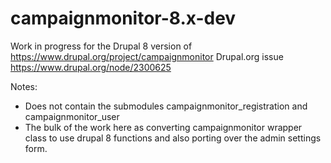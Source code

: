 campaignmonitor-8.x-dev
=======================

Work in progress for the Drupal 8 version of https://www.drupal.org/project/campaignmonitor
Drupal.org issue https://www.drupal.org/node/2300625

Notes:

- Does not contain the submodules campaignmonitor_registration and campaignmonitor_user
- The bulk of the work here as converting campaignmonitor wrapper class to use drupal 8 functions and also porting over the admin settings form.
